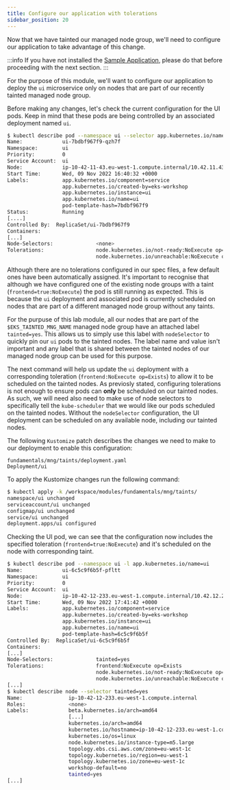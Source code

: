 ```yaml
---
title: Configure our application with tolerations
sidebar_position: 20
---
```


Now that we have tainted our managed node group, we'll need to configure our application to take advantage of this change.  

:::info
If you have not installed the [Sample Application](../../../introduction/getting-started/deploy), please do that before proceeding with the next section.
:::

For the purpose of this module, we'll want to configure our application to deploy the `ui` microservice only on nodes that are part of our recently tainted managed node group. 

Before making any changes, let's check the current configuration for the UI pods. Keep in mind that these pods are being controlled by an associated deployment named `ui`.

```bash
$ kubectl describe pod --namespace ui --selector app.kubernetes.io/name=ui
Name:             ui-7bdbf967f9-qzh7f
Namespace:        ui
Priority:         0
Service Account:  ui
Node:             ip-10-42-11-43.eu-west-1.compute.internal/10.42.11.43
Start Time:       Wed, 09 Nov 2022 16:40:32 +0000
Labels:           app.kubernetes.io/component=service
                  app.kubernetes.io/created-by=eks-workshop
                  app.kubernetes.io/instance=ui
                  app.kubernetes.io/name=ui
                  pod-template-hash=7bdbf967f9
Status:           Running
[....]
Controlled By:  ReplicaSet/ui-7bdbf967f9
Containers:
[...]
Node-Selectors:              <none>
Tolerations:                 node.kubernetes.io/not-ready:NoExecute op=Exists for 300s
                             node.kubernetes.io/unreachable:NoExecute op=Exists for 300s
```
Although there are no tolerations configured in our spec files, a few default ones have been automatically assigned. It's important to recognise that although we have configured one of the existing node groups with a taint (`frontend=true:NoExecute`) the pod is still running as expected. This is because the `ui` deployment and associated pod is currently scheduled on nodes that are part of a different managed node group without any taints. 

For the purpuse of this lab module, all our nodes that are part of the `$EKS_TAINTED_MNG_NAME` managed node group have an attached label `tainted=yes`. This allows us to simply use this label with `nodeSelector` to quickly pin our `ui` pods to the tainted nodes. The label name and value isn't important and any label that is shared between the tainted nodes of our managed node group can be used for this purpose.

The next command will help us update the `ui` deployment with a corresponding toleration (`frontend:NoExecute op=Exists`) to allow it to be scheduled on the tainted nodes. As previosly stated, configuring tolerations is not enough to ensure pods can **only** be scheduled on our tainted nodes. As such, we will need also need to make use of node selectors to specifically tell the `kube-scheduler` that we would like our pods scheduled on the tainted nodes. Without the `nodeSelector` configuration, the UI deployment can be scheduled on any available node, including our tainted nodes. 

The following `Kustomize` patch describes the changes we need to make to our deployment to enable this configuration: 

```kustomization
fundamentals/mng/taints/deployment.yaml
Deployment/ui
```
To apply the Kustomize changes run the following command: 

```bash
$ kubectl apply -k /workspace/modules/fundamentals/mng/taints/
namespace/ui unchanged
serviceaccount/ui unchanged
configmap/ui unchanged
service/ui unchanged
deployment.apps/ui configured
```
Checking the UI pod, we can see that the configuration now includes the specified toleration (`frontend=true:NoExecute`) and it's scheduled on the node with corresponding taint. 

```bash
$ kubectl describe pod --namespace ui -l app.kubernetes.io/name=ui
Name:             ui-6c5c9f6b5f-pfltt
Namespace:        ui
Priority:         0
Service Account:  ui
Node:             ip-10-42-12-233.eu-west-1.compute.internal/10.42.12.233
Start Time:       Wed, 09 Nov 2022 17:41:42 +0000
Labels:           app.kubernetes.io/component=service
                  app.kubernetes.io/created-by=eks-workshop
                  app.kubernetes.io/instance=ui
                  app.kubernetes.io/name=ui
                  pod-template-hash=6c5c9f6b5f
Controlled By:  ReplicaSet/ui-6c5c9f6b5f
Containers:
[...]
Node-Selectors:              tainted=yes
Tolerations:                 frontend:NoExecute op=Exists
                             node.kubernetes.io/not-ready:NoExecute op=Exists for 300s
                             node.kubernetes.io/unreachable:NoExecute op=Exists for 300s
[...]
$ kubectl describe node --selector tainted=yes
Name:               ip-10-42-12-233.eu-west-1.compute.internal
Roles:              <none>
Labels:             beta.kubernetes.io/arch=amd64
                    [...]
                    kubernetes.io/arch=amd64
                    kubernetes.io/hostname=ip-10-42-12-233.eu-west-1.compute.internal
                    kubernetes.io/os=linux
                    node.kubernetes.io/instance-type=m5.large
                    topology.ebs.csi.aws.com/zone=eu-west-1c
                    topology.kubernetes.io/region=eu-west-1
                    topology.kubernetes.io/zone=eu-west-1c
                    workshop-default=no
                    tainted=yes    
[...]
```

